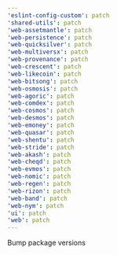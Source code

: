 ```yaml
---
'eslint-config-custom': patch
'shared-utils': patch
'web-assetmantle': patch
'web-persistence': patch
'web-quicksilver': patch
'web-multiversx': patch
'web-provenance': patch
'web-crescent': patch
'web-likecoin': patch
'web-bitsong': patch
'web-osmosis': patch
'web-agoric': patch
'web-comdex': patch
'web-cosmos': patch
'web-desmos': patch
'web-emoney': patch
'web-quasar': patch
'web-shentu': patch
'web-stride': patch
'web-akash': patch
'web-cheqd': patch
'web-evmos': patch
'web-nomic': patch
'web-regen': patch
'web-rizon': patch
'web-band': patch
'web-nym': patch
'ui': patch
'web': patch
---
```


Bump package versions
